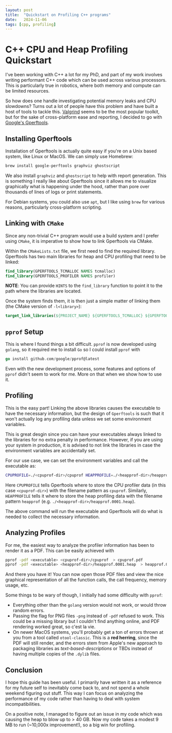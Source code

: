 ```yaml
---
layout: post
title:  "Quickstart on Profiling C++ programs"
date:   2024-11-06
tags: [cpp, profiling]
---
```


# C++ CPU and Heap Profiling Quickstart
I've been working with C++ a lot for my PhD, and part of my work involves writing performant C++ code which can be used across various processors.
This is particularly true in robotics, where both memory and compute can be limited resources.

So how does one handle investigating potential memory leaks and CPU slowdowns? Turns out a lot of people have this problem and have built a host of tools to tackle this. [Valgrind](https://valgrind.org/) seems to be the most popular toolkit, but for the sake of cross-platform ease and reporting, I decided to go with [Google's Gperftools](https://github.com/gperftools/gperftools).

## Installing Gperftools

Installation of Gperftools is actually quite easy if you're on a Unix based system, like Linux or MacOS. We can simply use Homebrew:

```sh
brew install google-perftools graphviz ghostscript
```

We also install `graphviz` and `ghostscript` to help with report generation. This is something I really like about Gperftools since it allows me to visualize graphically what is happening under the hood, rather than pore over thousands of lines of logs or print statements.

For Debian systems, you could also use `apt`, but I like using `brew` for various reasons, particularly cross-platform scripting.

## Linking with `CMake`

Since any non-trivial C++ program would use a build system and I prefer using `CMake`, it is imperative to show how to link Gperftools via CMake.

Within the `CMakeLists.txt` file, we first need to find the required library. Gperftools has two main libraries for heap and CPU profiling that need to be linked:

```cmake
find_library(GPERFTOOLS_TCMALLOC NAMES tcmalloc)
find_library(GPERFTOOLS_PROFILER NAMES profiler)
```

**NOTE**: You can provide `HINTS` to the `find_library` function to point it to the path where the libraries are located.

Once the system finds them, it is then just a simple matter of linking them (the CMake version of `-l<library>`):

```cmake
target_link_libraries(${PROJECT_NAME} ${GPERFTOOLS_TCMALLOC} ${GPERFTOOLS_PROFILER})
```

## `pprof` Setup

This is where I found things a bit difficult. `pprof` is now developed using `golang`, so it required me to install `Go` so I could install `pprof` with

```go
go install github.com/google/pprof@latest
```

Even with the new development process, some features and options of `pprof` didn't seem to work for me. More on that when we show how to use it.

## Profiling

This is the easy part!
Linking the above libraries causes the executable to have the necessary information, but the design of `Gperftools` is such that it won't actually log any profiling data unless we set some environment variables.

This is great desgin since you can have your executables always linked to the libraries for no extra penalty in performance. However, if you are using your system in production, it is advised to not link the libraries in case the environment variables are accidentally set.

For our use case, we can set the environment variables and call the executable as:

```sh
CPUPROFILE=./<cpuprof-dir>/cpuprof HEAPPROFILE=./<heapprof-dir>/heapprof ./<executable>
```

Here `CPUPROFILE` tells Gperftools where to store the CPU profiler data (in this case `<cpuprof-dir>`) with the filename pattern as `cpuprof`.
Similarly, `HEAPPROFILE` tells it where to store the heap profiling data with the filename pattern `heapprof` (e.g. `./<heapprof-dir>/heapprof.0001.heap`).

The above command will run the executable and Gperftools will do what is needed to collect the necessary information.

## Analyzing Profiles

For me, the easiest way to analyze the profiler information has been to render it as a PDF. This can be easily achieved with

```sh
pprof -pdf <executable> <cpuprof-dir>/cpuprof  > cpuprof.pdf
pprof -pdf <executable> <heapprof-dir>/heapprof.0001.heap  > heapprof.0001.pdf
```

And there you have it! You can now open those PDF files and view the nice graphical representation of all the function calls, the call frequency, memory usage, etc.

Some things to be wary of though, I initially had some difficulty with `pprof`:
- Everything other than the `golang` version would not work, or would throw random errors.
- Passing the flag for PNG files `-png` instead of `-pdf` refused to work. This could be a missing library but I couldn't find anything online, and PDF rendering worked great, so c'est la vie.
- On newer MacOS systems, you'll probably get a ton of errors thrown at you from a tool called `otool-classic`. This is a **red herring**, since the PDF will still render, and the errors stem from Apple's new approach to packaging libraries as _text-based-descriptions_ or TBDs instead of having multiple copies of the `.dylib` files.

## Conclusion

I hope this guide has been useful. I primarily have written it as a reference for my future self to inevitably come back to, and not spend a whole weekend figuring out stuff.
This way I can focus on analyzing the performance of my code rather than having to deal with system incompatibilities.

On a positive note, I managed to figure out an issue in my code which was causing the heap to blow up to > 40 GB. Now my code takes a modest 9 MB to run (~10,000x improvement!), so a big win for profiling.